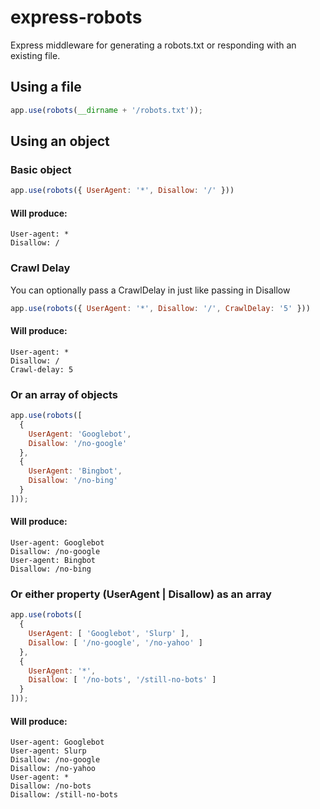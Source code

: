 # express-robots

Express middleware for generating a robots.txt or responding with an existing file.

## Using a file

```javascript
app.use(robots(__dirname + '/robots.txt'));
```

## Using an object

### Basic object

```javascript
app.use(robots({ UserAgent: '*', Disallow: '/' }))
```

#### Will produce:
```
User-agent: *
Disallow: /
```

### Crawl Delay
You can optionally pass a CrawlDelay in just like passing in Disallow

```javascript
app.use(robots({ UserAgent: '*', Disallow: '/', CrawlDelay: '5' }))
```

#### Will produce:
```
User-agent: *
Disallow: /
Crawl-delay: 5
```

### Or an array of objects

```javascript
app.use(robots([
  {
    UserAgent: 'Googlebot',
    Disallow: '/no-google'
  },
  {
    UserAgent: 'Bingbot',
    Disallow: '/no-bing'
  }
]));
```

#### Will produce:
```
User-agent: Googlebot
Disallow: /no-google
User-agent: Bingbot
Disallow: /no-bing
```

### Or either property (UserAgent | Disallow) as an array

```javascript
app.use(robots([
  {
    UserAgent: [ 'Googlebot', 'Slurp' ],
    Disallow: [ '/no-google', '/no-yahoo' ]
  },
  {
    UserAgent: '*',
    Disallow: [ '/no-bots', '/still-no-bots' ]
  }
]));
```

#### Will produce:
```
User-agent: Googlebot
User-agent: Slurp
Disallow: /no-google
Disallow: /no-yahoo
User-agent: *
Disallow: /no-bots
Disallow: /still-no-bots
```
